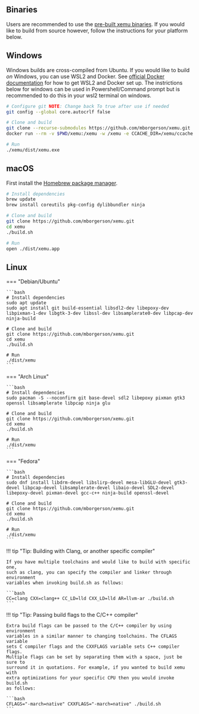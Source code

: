 ## Binaries

Users are recommended to use the [pre-built xemu binaries](https://github.com/mborgerson/xemu/wiki#download). If you would like to build from source however, follow the instructions for your platform below.

## Windows

Windows builds are cross-compiled from Ubuntu. If you would like to build *on* Windows, you can use WSL2 and Docker. See [official Docker
documentation](https://docs.docker.com/docker-for-windows/wsl/) for how to get WSL2 and Docker set up. The instrictions below for windows can be used in Powershell/Command prompt but is recommended to do this in your wsl2 terminal on windows.

```bash
# Configure git NOTE: Change back To true after use if needed
git config --global core.autocrlf false

# Clone and build
git clone --recurse-submodules https://github.com/mborgerson/xemu.git
docker run --rm -v $PWD/xemu:/xemu -w /xemu -e CCACHE_DIR=/xemu/ccache mborgerson/xemu-ubuntu-win64-cross:latest ./build.sh -p win64-cross

# Run
./xemu/dist/xemu.exe
```

## macOS

First install the [Homebrew package manager](https://brew.sh/).

```bash
# Install dependencies
brew update
brew install coreutils pkg-config dylibbundler ninja

# Clone and build
git clone https://github.com/mborgerson/xemu.git
cd xemu
./build.sh

# Run
open ./dist/xemu.app
```

## Linux

=== "Debian/Ubuntu"

    ```bash
    # Install dependencies
    sudo apt update
    sudo apt install git build-essential libsdl2-dev libepoxy-dev libpixman-1-dev libgtk-3-dev libssl-dev libsamplerate0-dev libpcap-dev ninja-build

    # Clone and build
    git clone https://github.com/mborgerson/xemu.git
    cd xemu
    ./build.sh

    # Run
    ./dist/xemu
    ```

=== "Arch Linux"

    ```bash
    # Install dependencies
    sudo pacman -S --noconfirm git base-devel sdl2 libepoxy pixman gtk3 openssl libsamplerate libpcap ninja glu

    # Clone and build
    git clone https://github.com/mborgerson/xemu.git
    cd xemu
    ./build.sh

    # Run
    ./dist/xemu
    ```

=== "Fedora"

    ```bash
    # Install dependencies
    sudo dnf install libdrm-devel libslirp-devel mesa-libGLU-devel gtk3-devel libpcap-devel libsamplerate-devel libaio-devel SDL2-devel libepoxy-devel pixman-devel gcc-c++ ninja-build openssl-devel

    # Clone and build
    git clone https://github.com/mborgerson/xemu.git
    cd xemu
    ./build.sh

    # Run
    ./dist/xemu
    ```

!!! tip "Tip: Building with Clang, or another specific compiler"

    If you have multiple toolchains and would like to build with specific one,
    such as clang, you can specify the compiler and linker through environment
    variables when invoking build.sh as follows:

    ```bash
    CC=clang CXX=clang++ CC_LD=lld CXX_LD=lld AR=llvm-ar ./build.sh
    ```

!!! tip "Tip: Passing build flags to the C/C++ compiler"

    Extra build flags can be passed to the C/C++ compiler by using environment
    variables in a similar manner to changing toolchains. The CFLAGS variable
    sets C compiler flags and the CXXFLAGS variable sets C++ compiler flags.
    Multiple flags can be set by separating them with a space, just be sure to
    surround it in quotations. For example, if you wanted to build xemu with
    extra optimizations for your specific CPU then you would invoke build.sh
    as follows:

    ```bash
    CFLAGS="-march=native" CXXFLAGS="-march=native" ./build.sh
    ```
